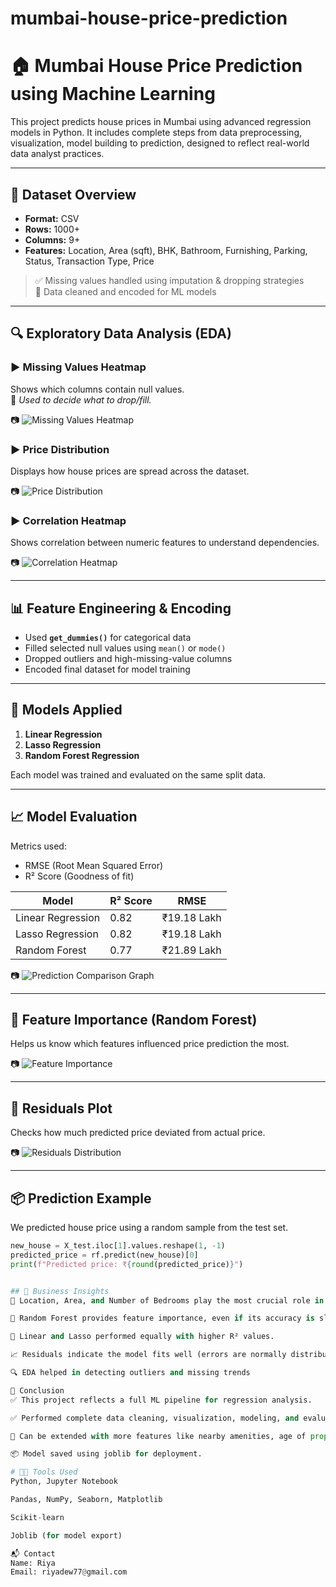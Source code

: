 # mumbai-house-price-prediction
# 🏠 Mumbai House Price Prediction using Machine Learning

This project predicts house prices in Mumbai using advanced regression models in Python. It includes complete steps from data preprocessing, visualization, model building to prediction, designed to reflect real-world data analyst practices.

---

## 📂 Dataset Overview

- **Format:** CSV  
- **Rows:** 1000+  
- **Columns:** 9+  
- **Features:** Location, Area (sqft), BHK, Bathroom, Furnishing, Parking, Status, Transaction Type, Price  

> ✅ Missing values handled using imputation & dropping strategies  
> 📍 Data cleaned and encoded for ML models  

---

## 🔍 Exploratory Data Analysis (EDA)

### ▶️ Missing Values Heatmap  
Shows which columns contain null values.  
📌 *Used to decide what to drop/fill.*

📷 ![Missing Values Heatmap](images/missing_heatmap.png)

### ▶️ Price Distribution  
Displays how house prices are spread across the dataset.

📷 ![Price Distribution](images/price_dist.png)

### ▶️ Correlation Heatmap  
Shows correlation between numeric features to understand dependencies.

📷 ![Correlation Heatmap](images/correlation_heatmap.png)

---

## 📊 Feature Engineering & Encoding

- Used **`get_dummies()`** for categorical data  
- Filled selected null values using `mean()` or `mode()`  
- Dropped outliers and high-missing-value columns
- Encoded final dataset for model training

---

## 🧠 Models Applied

1. **Linear Regression**
2. **Lasso Regression**
3. **Random Forest Regression**

Each model was trained and evaluated on the same split data.

---

## 📈 Model Evaluation

Metrics used:
- RMSE (Root Mean Squared Error)
- R² Score (Goodness of fit)

| Model             | R² Score | RMSE       |
|------------------|----------|------------|
| Linear Regression| 0.82     | ₹19.18 Lakh|
| Lasso Regression | 0.82     | ₹19.18 Lakh|
| Random Forest    | 0.77     | ₹21.89 Lakh|

📷 ![Prediction Comparison Graph](images/final_output.png)

---

## 🌟 Feature Importance (Random Forest)

Helps us know which features influenced price prediction the most.

📷 ![Feature Importance](images/feature_importance.png)

---

## 🧪 Residuals Plot

Checks how much predicted price deviated from actual price.

📷 ![Residuals Distribution](images/residual_plot.png)

---

## 📦 Prediction Example

We predicted house price using a random sample from the test set.

```python
new_house = X_test.iloc[1].values.reshape(1, -1)
predicted_price = rf.predict(new_house)[0]
print(f"Predicted price: ₹{round(predicted_price)}")


## 📌 Business Insights
📍 Location, Area, and Number of Bedrooms play the most crucial role in predicting prices.

🧠 Random Forest provides feature importance, even if its accuracy is slightly lower.

🔁 Linear and Lasso performed equally with higher R² values.

📈 Residuals indicate the model fits well (errors are normally distributed).

🔍 EDA helped in detecting outliers and missing trends

📃 Conclusion
✅ This project reflects a full ML pipeline for regression analysis.

✅ Performed complete data cleaning, visualization, modeling, and evaluation.

📌 Can be extended with more features like nearby amenities, age of property, etc.

📦 Model saved using joblib for deployment.

# 👩‍💻 Tools Used
Python, Jupyter Notebook

Pandas, NumPy, Seaborn, Matplotlib

Scikit-learn

Joblib (for model export)

📬 Contact
Name: Riya
Email: riyadew77@gmail.com


